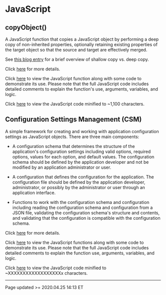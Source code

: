 # JavaScript

## copyObject()

A JavaScript function that copies a JavaScript object by performing a deep copy of non-inherited properties, optionally retaining existing properties of the target object so that the source and target are effectively merged.

See [this blog entry](/pages/blog.md#04/24_-_Shallow_Copy_vs._Deep_Copy,_and_copyObject) for a brief overview of shallow copy vs. deep copy.

Click [here](copyObject.md) for more details.

Click [here](https://www.scheidel.net/library/copyObject.js) to view the JavaScript function along with some code to demonstrate its use. Please note that the full JavaScript code includes detailed comments to explain the function's use, arguments, variables, and logic.

Click [here](https://www.scheidel.net/library/copyObject-mini.js) to view the JavaScript code minified to ~1,100 characters.

## Configuration Settings Management (CSM)

A simple framework for creating and working with application configuration settings as JavaScript objects. There are three main components:

 - A configuration schema that determines the structure of the application's configuration settings including valid options, required options, values for each option, and default values. The configuration schema should be defined by the application developer and not be modified by an application administrator or user.

 - A configuration that defines the configuration for the application. The configuration file should be defined by the application developer, administrator, or possibly by the administrator or user through an application interface.

 - Functions to work with the configuration schema and configuration including reading the configuration schema and configuration from a JSON file, validating the configuration schema's structure and contents, and validating that the configuration is compatible with the configuration schema.

Click [here](csm.md) for more details.

Click [here](https://www.scheidel.net/library/csm.js) to view the JavaScript functions along with some code to demonstrate its use. Please note that the full JavaScript code includes detailed comments to explain the function use, arguments, variables, and logic.

Click [here](https://www.scheidel.net/library/csm-mini.js) to view the JavaScript code minified to ~XXXXXXXXXXXXXXXXXXx characters.

<hr class="tight"><p class="timestamp">Page updated >= 2020.04.25 14:13 ET</p>
